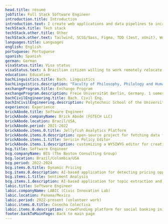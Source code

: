 ```yaml
---
head.title: résumé
jobTitle: Full Stack Software Engineer
introduction.title: Introduction
introduction.text: I create web applications and data pipelines to increase corporate efficiency and deliver strategic value.
techStack.title: Tech stack
techStack.other.title: Other
techStack.other.text: Tailwind, SCSS/Sass, Figma, TDD (Jest, xUnit), WebSockets, REST APIs, Git, DynamoDB, MongoDB, Nginx, web scraping, Selenium, Pandas, FastAPI, Flask, Linux, Bash, Clean Code, SOLID, CI/CD, Haskell, Clojure, algorithms & data structures, ...
languages.title: Languages
english: English
portuguese: Portuguese
spanish: Spanish
german: German
visaStatus.title: Visa status
visaStatus.text: A Brazilian citizen willing to work remotely relocate.
education: Education
bachLinguistics.title: Bach. Linguistics
bachLinguistics.description: "Faculty of Philosophy, Philology and Human Sciences (FFLCH). University of São Paulo (USP–Brazil). 2016 — 2020."
exchangeProgram.title: Exchange Program
exchangeProgram.description: Freie Universität Berlin, Germany. 1 semester. Exchange program with scholarship for academic excellence. 2020.
bachCivilEngineering.title: Bach. Civil Eng.
bachInCivilEngineering.description: Polytechnic School of the University of São Paulo (POLI-USP–Brazil). 2013—2015. Unfinished.
experience: Experience
brickAbode.title: Software Engineer
brickAbode.companyName: Brick Abode (FGTECH LLC)
brickAbode.location: Brazil/USA,
brickAbode.period: 2021-2022
brickAbode.items.0.title: Jellyfish Analytics Platform
brickAbode.items.0.description: open-source project for fetching data from social media APIs, aggregating it and serving it in a web application
brickAbode.items.1.title: Sericin Policy Editor
brickAbode.items.1.description: customizing a WYSIWYG editor for creating real estate contracts
bcg.title: Software Engineer
bcg.companyName: BCG (The Boston Consulting Group)
bcg.location: Brazil/Colombia/USA
bcg.period: 2022-2024
bcg.items.0.title: Dynamic Pricing
bcg.items.0.description: AI-based application for detecting pricing opportunities for a Fortune-50 electric vehicle manufacturer
bcg.items.1.title: Sentiment Analysis
bcg.items.1.description: AI-based application for topic extraction and sentiment analysis of customer reviews in a Fortune-500 energy company
labic.title: Software Engineer
labic.companyName: LABIC (Civic Innovation Lab)
labic.location: Panama/Mexico
labic.period: 2022-present (volunteer work)
labic.items.0.title: Cosecha Colectiva
labic.items.0.description: crowdfunding platform for social banking initiative in rural Mexico
footer.backToMainPage: Back to main page
---
```

